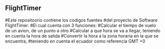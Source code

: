 ## FlightTimer
#Este repositoorio contiene los codigos fuentes
#del proyecto de Software FlightTimer.
#El cual cuenta con 3 funciones:
#Calcular el tiempo de vuelo de un avion, de un punto a otro 
#Calcular a que hora se va a llegar, teniendo en cuenta la hora de salida
#Convertir la hora a la zona horaria en la que se encuentra,
#teniendo en cuenta el ecuador como referencia GMT +0
